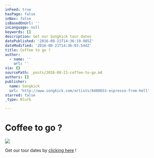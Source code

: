```yaml
---
inFeed: true
hasPage: false
inNav: false
isBasedOnUrl: ''
inLanguage: null
keywords: []
description: Get our Songkick tour dates
datePublished: '2016-08-21T14:36:19.985Z'
dateModified: '2016-08-21T14:36:03.544Z'
title: Coffee to go ?
author:
  - name: ''
    url: ''
via: {}
sourcePath: _posts/2016-08-21-coffee-to-go.md
authors: []
publisher:
  name: Songkick
  url: 'http://www.songkick.com/artists/8480653-espresso-from-hell'
starred: false
_type: Blurb

---
```

# Coffee to go ?
![](https://the-grid-user-content.s3-us-west-2.amazonaws.com/aefe127b-4303-46d2-a93a-3cdd7de57db0.jpg)

Get our tour dates by [clicking here][0] !

[0]: http://www.songkick.com/artists/8480653-espresso-from-hell